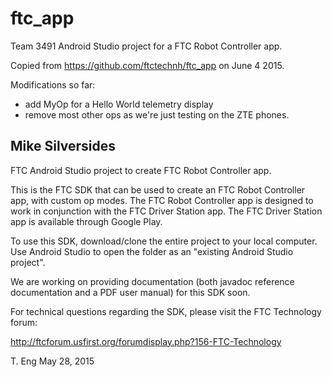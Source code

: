 # ftc_app
Team 3491 Android Studio project for a FTC Robot Controller app.

Copied from https://github.com/ftctechnh/ftc_app on June 4 2015.

Modifications so far:
 - add MyOp for a Hello World telemetry display
 - remove most other ops as we're just testing on the ZTE phones.

Mike Silversides
----------------

FTC Android Studio project to create FTC Robot Controller app.

This is the FTC SDK that can be used to create an FTC Robot Controller app, with custom op modes.
The FTC Robot Controller app is designed to work in conjunction with the FTC Driver Station app.
The FTC Driver Station app is available through Google Play.

To use this SDK, download/clone the entire project to your local computer.
Use Android Studio to open the folder as an "existing Android Studio project".

We are working on providing documentation (both javadoc reference documentation and a PDF user manual)
for this SDK soon.

For technical questions regarding the SDK, please visit the FTC Technology forum:

  http://ftcforum.usfirst.org/forumdisplay.php?156-FTC-Technology
  
T. Eng
May 28, 2015

